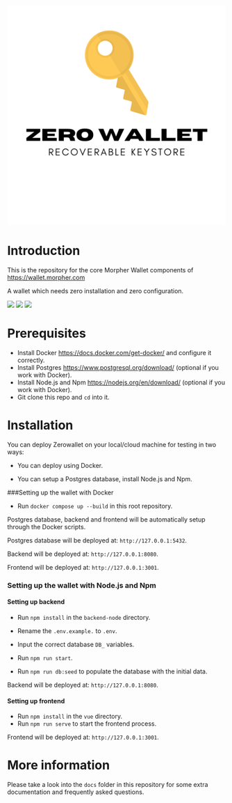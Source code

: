 ![image info](./docs/Logo.png)

# Introduction
This is the repository for the core Morpher Wallet components of https://wallet.morpher.com

A wallet which needs zero installation and zero configuration.

![](https://img.shields.io/david/Morpher-io/MorpherWallet) ![](https://img.shields.io/github/last-commit/Morpher-io/MorpherWallet) ![](https://img.shields.io/github/license/Morpher-io/MorpherProtocol)

# Prerequisites
* Install Docker https://docs.docker.com/get-docker/ and configure it correctly.
* Install Postgres https://www.postgresql.org/download/ (optional if you work with Docker).
* Install Node.js and Npm https://nodejs.org/en/download/ (optional if you work with Docker).
* Git clone this repo and `cd` into it.


# Installation
You can deploy Zerowallet on your local/cloud machine for testing in two ways: 

* You can deploy using Docker.

* You can setup a Postgres database, install Node.js and Npm.

###Setting up the wallet with Docker 
* Run `docker compose up --build` in this root repository.

Postgres database, backend and frontend will be automatically setup through the Docker scripts.  

Postgres database will be deployed at: `http://127.0.0.1:5432`.

Backend will be deployed at: `http://127.0.0.1:8080`.

Frontend will be deployed at: `http://127.0.0.1:3001`.

### Setting up the wallet with Node.js and Npm

#### Setting up backend
 
* Run `npm install` in the `backend-node` directory.

* Rename the `.env.example.` to `.env`.

* Input the correct database `DB_` variables.

* Run `npm run start`.

* Run `npm run db:seed` to populate the database with the initial data.
 
 Backend will be deployed at: `http://127.0.0.1:8080`.

#### Setting up frontend

* Run `npm install` in the `vue` directory. 
* Run `npm run serve` to start the frontend process.

 Frontend will be deployed at: `http://127.0.0.1:3001`.

# More information

Please take a look into the `docs` folder in this repository for some extra documentation and frequently asked questions.